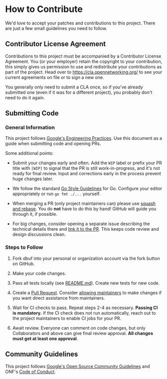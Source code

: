 <!--
Copyright 2021-present Open Networking Foundation
SPDX-License-Identifier: LicenseRef-ONF-Member-1.0
-->

# How to Contribute

We'd love to accept your patches and contributions to this project. There are
just a few small guidelines you need to follow.

## Contributor License Agreement

Contributions to this project must be accompanied by a Contributor License
Agreement. You (or your employer) retain the copyright to your contribution,
this simply gives us permission to use and redistribute your contributions as
part of the project. Head over to <https://cla.opennetworking.org/> to see your
current agreements on file or to sign a new one.

You generally only need to submit a CLA once, so if you've already submitted one
(even if it was for a different project), you probably don't need to do it
again.

## Submitting Code

### General Information

This project follows [Google's Engineering Practices](https://google.github.io/eng-practices/review/developer/).
Use this document as a guide when submitting code and opening PRs.

Some additional points:

- Submit your changes early and often. Add the `WIP` label or prefix your PR
  title with `[WIP]` to signal that the PR is still work-in-progress, and it's
  not ready for final review. Input and corrections early in the process prevent
  huge changes later.

- We follow the standard [Go Style Guidelines](https://golang.org/cmd/gofmt/)
  for Go. Configure your editor appropriately or run `go fmt ./...` yourself.

- When merging a PR (only project maintainers can) please use
  [squash and rebase](https://help.github.com/en/github/collaborating-with-issues-and-pull-requests/about-pull-request-merges#squash-and-merge-your-pull-request-commits).
  You do **not** have to do this by hand! GitHub will guide you through it, if
  possible.

- For big changes, consider opening a separate issue describing the technical 
  details there and
  [link it to the PR](https://help.github.com/en/github/managing-your-work-on-github/closing-issues-using-keywords).
  This keeps code review and design discussions clean.

### Steps to Follow

1. Fork dbuf into your personal or organization account via the fork
   button on GitHub.

2. Make your code changes.

3. Pass all tests locally (see [README.md](./README.md)). Create new tests for
   new code.

4. Create a [Pull Request](https://github.com/omec-project/dbuf/compare).
   Consider [allowing maintainers](https://help.github.com/en/github/collaborating-with-issues-and-pull-requests/allowing-changes-to-a-pull-request-branch-created-from-a-fork)
   to make changes if you want direct assistance from maintainers.

5. Wait for CI checks to pass. Repeat steps 2-4 as necessary. **Passing CI is
   mandatory.** If the CI check does not run automatically, reach out to the
   project maintainers to enable CI jobs for your PR.

6. Await review. Everyone can comment on code changes, but only Collaborators
   and above can give final review approval. **All changes must get at least one
   approval**.

## Community Guidelines

This project follows
[Google's Open Source Community Guidelines](https://opensource.google.com/conduct/)
and ONF's
[Code of Conduct](https://www.opennetworking.org/wp-content/themes/onf/img/onf-code-of-conduct.pdf).
